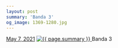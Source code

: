```yaml
---
layout: post
summary: 'Banda 3'
og_image: 1369-1280.jpg
---
```


<p>
  <time>
    <a href="/1369">May 7, 2021</a>
  </time>
  <a href="/1369">
    <img src="{{ site.assets_url }}/1369-640.jpg" srcset="{{ site.assets_url }}/1369-320.jpg 320w, {{ site.assets_url }}/1369-640.jpg 640w, {{ site.assets_url }}/1369-960.jpg 960w, {{ site.assets_url }}/1369-1280.jpg 1280w" sizes="(min-width: 700px) 50vw, calc(100vw - 2rem)" alt="{{ page.summary }}" />
  </a>
  <span>Banda 3</span>
</p>
